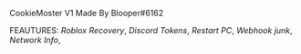 CookieMoster V1 Made By Blooper#6162

FEAUTURES:
*Roblox Recovery*,
*Discord Tokens*,
*Restart PC*,
*Webhook junk*,
*Network Info*,

